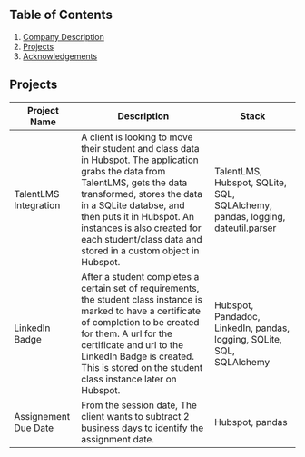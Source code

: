 
## Table of Contents

1. [Company Description](README.md#company-description)
2. [Projects](README.md#projects)
3. [Acknowledgements](README.md#acknowledgements)

## Projects
| Project Name |  Description | Stack |
|---|---|---|
| TalentLMS Integration | A client is looking to move their student and class data in Hubspot. The application grabs the data from TalentLMS, gets the data transformed, stores the data in a SQLite databse, and then puts it in Hubspot. An instances is also created for each student/class data and stored in a custom object in Hubspot. | TalentLMS, Hubspot, SQLite, SQL, SQLAlchemy, pandas, logging, dateutil.parser |
| LinkedIn Badge | After a student completes a certain set of requirements, the student class instance is marked to have a certificate of completion to be created for them. A url for the certificate and url to the LinkedIn Badge is created. This is stored on the student class instance later on Hubspot. | Hubspot, Pandadoc, LinkedIn, pandas, logging, SQLite, SQL, SQLAlchemy |
| Assignement Due Date | From the session date, The client wants to subtract 2 business days to identify the assignment date. | Hubspot, pandas |

